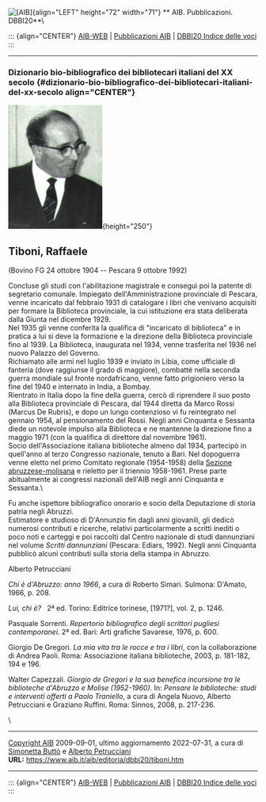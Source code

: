![\[AIB\]](/aib/wi/aibv72.gif){align="LEFT" height="72" width="71"}
** AIB. Pubblicazioni. DBBI20**\

::: {align="CENTER"}
[AIB-WEB](/) \| [Pubblicazioni AIB](/pubblicazioni/) \| [DBBI20 Indice
delle voci](dbbi20.htm)
:::

------------------------------------------------------------------------

### Dizionario bio-bibliografico dei bibliotecari italiani del XX secolo {#dizionario-bio-bibliografico-dei-bibliotecari-italiani-del-xx-secolo align="CENTER"}

![\[Ritratto\]](tiboni.jpg){height="250"}

## Tiboni, Raffaele

(Bovino FG 24 ottobre 1904 -- Pescara 9 ottobre 1992)

Concluse gli studi con l\'abilitazione magistrale e conseguì poi la
patente di segretario comunale. Impiegato dell\'Amministrazione
provinciale di Pescara, venne incaricato dal febbraio 1931 di catalogare
i libri che venivano acquisiti per formare la Biblioteca provinciale, la
cui istituzione era stata deliberata dalla Giunta nel dicembre 1929.\
Nel 1935 gli venne conferita la qualifica di \"incaricato di
biblioteca\" e in pratica a lui si deve la formazione e la direzione
della Biblioteca provinciale fino al 1939. La Biblioteca, inaugurata nel
1934, venne trasferita nel 1936 nel nuovo Palazzo del Governo.\
Richiamato alle armi nel luglio 1939 e inviato in Libia, come ufficiale
di fanteria (dove raggiunse il grado di maggiore), combatté nella
seconda guerra mondiale sul fronte nordafricano, venne fatto prigioniero
verso la fine del 1940 e internato in India, a Bombay.\
Rientrato in Italia dopo la fine della guerra, cercò di riprendere il
suo posto alla Biblioteca provinciale di Pescara, dal 1944 diretta da
Marco Rossi (Marcus De Rubris), e dopo un lungo contenzioso vi fu
reintegrato nel gennaio 1954, al pensionamento del Rossi. Negli anni
Cinquanta e Sessanta diede un notevole impulso alla Biblioteca e ne
mantenne la direzione fino a maggio 1971 (con la qualifica di direttore
dal novembre 1961).\
Socio dell\'Associazione italiana biblioteche almeno dal 1934, partecipò
in quell\'anno al terzo Congresso nazionale, tenuto a Bari. Nel
dopoguerra venne eletto nel primo Comitato regionale (1954-1958) della
[Sezione abruzzese-molisana](/aib/stor/sezioni/abr.htm) e rieletto per
il triennio 1958-1961. Prese parte abitualmente ai congressi nazionali
dell\'AIB negli anni Cinquanta e Sessanta.\

Fu anche ispettore bibliografico onorario e socio della Deputazione di
storia patria negli Abruzzi.\
Estimatore e studioso di D\'Annunzio fin dagli anni giovanili, gli
dedicò numerosi contributi e ricerche, relativi particolarmente a
scritti inediti o poco noti e carteggi e poi raccolti dal Centro
nazionale di studi dannunziani nel volume *Scritti dannunziani*
(Pescara: Ediars, 1992). Negli anni Cinquanta pubblicò alcuni contributi
sulla storia della stampa in Abruzzo.

Alberto Petrucciani

*Chi è d\'Abruzzo: anno 1966*, a cura di Roberto Simari. Sulmona:
D\'Amato, 1966, p. 208.

*Lui, chi è?*   2ª ed. Torino: Editrice torinese, \[1971?\], vol. 2, p.
1246.

Pasquale Sorrenti. *Repertorio bibliografico degli scrittori pugliesi
contemporanei*. 2ª ed. Bari: Arti grafiche Savarese, 1976, p. 600.

Giorgio De Gregori. *La mia vita tra le rocce e tra i libri*, con la
collaborazione di Andrea Paoli. Roma: Associazione italiana biblioteche,
2003, p. 181-182, 194 e 196.

Walter Capezzali. *Giorgio de Gregori e la sua benefica incursione tra
le biblioteche d\'Abruzzo e Molise (1952-1960)*. In: *Pensare le
biblioteche: studi e interventi offerti a Paolo Traniello*, a cura di
Angela Nuovo, Alberto Petrucciani e Graziano Ruffini. Roma: Sinnos,
2008, p. 217-236.

\

------------------------------------------------------------------------

[Copyright AIB](/su-questo-sito/dichiarazione-di-copyright-aib-web/)
2009-09-01, ultimo aggiornamento 2022-07-31, a cura di [Simonetta
Buttò](/aib/redazione3.htm) e [Alberto
Petrucciani](/su-questo-sito/redazione-aib-web/)\
**URL:** https://www.aib.it/aib/editoria/dbbi20/tiboni.htm

------------------------------------------------------------------------

::: {align="CENTER"}
[AIB-WEB](/) \| [Pubblicazioni AIB](/pubblicazioni/) \| [DBBI20 Indice
delle voci](dbbi20.htm)
:::
